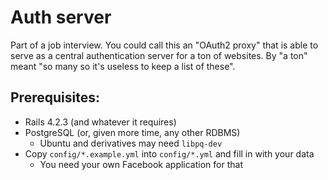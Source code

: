 # Auth server

Part of a job interview. You could call this an "OAuth2 proxy" that is able to
serve as a central authentication server for a ton of websites. By "a ton" meant
"so many so it's useless to keep a list of these".

## Prerequisites:

* Rails 4.2.3 (and whatever it requires)
* PostgreSQL (or, given more time, any other RDBMS)
  * Ubuntu and derivatives may need `libpq-dev`
* Copy `config/*.example.yml` into `config/*.yml` and fill in with your data
  * You need your own Facebook application for that
